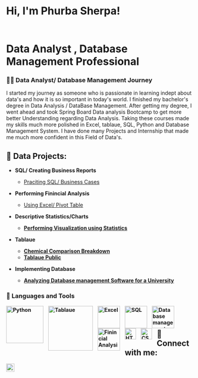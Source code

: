 <h1>Hi, I'm Phurba Sherpa! 
<br>
<br>
<br/><a>Data Analyst</a> <a> </a>, <a> Database Management Professional</a></h1>



<summary><h3>👨‍💻 Data Analyst/ Database Management Journey </h3></summary>

   I started my journey as someone who is passionate in learning indept about data's and how it is so important in today's world. I finished my bachelor's degree in Data Analysis / DataBase Management. After getting my degree, I went ahead and took Spring Board Data analysis Bootcamp to get more better Understanding regarding Data Analysis. Taking these courses made my skills much more polished in Excel, tablaue, SQL, Python and Database Management System. I have done many Projects and Internship that made me much more confident in this Field of Data's. 




<h2>👨‍ Data Projects:</h2>

- <b> SQL/ Creating Business Reports </b>
  - [Praciting SQL/ Business Cases](https://github.com/phurbasherpa00/SQL)
- <b>Performing Finincial Analysis</b>
  - [Using Excel/ Pivot Table](https://github.com/phurbasherpa00/Finincial-Analysis) <b>
- <b>Descriptive Statistics/Charts</b>
  - [Performing Visualization using Statistics ](https://github.com/phurbasherpa00/Statistical-analysis)  
- <b>Tablaue </b>
  - [Chemical Comparison Breakdown](https://github.com/phurbasherpa00/Tableau)
  - [Tablaue Public](https://public.tableau.com/views/ChemCorpInc_CaseStudyDataAnalysis_16778815243220/Story1?:language=en-US&:display_count=n&:origin=viz_share_link)
  
- <b>Implementing Database </b>
  - [Analyzing Database management Software for a University ](https://github.com/phurbasherpa00/Implementing-database)

### 🧰 Languages and Tools

<img align="left" alt="Python" width="100px" style="padding-right:10px;" src="https://repository-images.githubusercontent.com/520512826/7703a40b-1397-4b46-b8f2-c3de17359cff"
/>
<img align="left" alt="Tablaue" width="120px" style="padding-right:10px;" src="https://i.pcmag.com/imagery/reviews/03ET1vJXgWnmfrLZ7g542br-5.fit_scale.size_1028x578.v1569475368.jpg" />
<img align="left" alt="Excel" width="60px" style="padding-right:10px;" src="https://img.icons8.com/color/256/ms-excel.png" />
<img align="left" alt="SQL" width="60px" style="padding-right:10px;" src="https://img.icons8.com/external-flaticons-lineal-flat-icons/256/external-sql-computer-programming-flaticons-lineal-flat-icons.png" />
<img align="left" alt="Database management " width="60px" style="padding-right:10px;" src="https://img.icons8.com/external-smashingstocks-glyph-smashing-stocks/256/external-data-management-industrial-production-factory-automation-smashingstocks-glyph-smashing-stocks.png" />
<img align="left" alt="Finincial Analysis" width="60px" style="padding-right:10px;" src="https://img.icons8.com/fluency/256/financial-analytics.png" />
<img align="left" alt="HTML" width="30px" style="padding-right:10px;" src="https://cdn.jsdelivr.net/gh/devicons/devicon/icons/html5/html5-plain.svg" />
<img align="left" alt="CSS" width="30px" style="padding-right:10px;" src="https://cdn.jsdelivr.net/gh/devicons/devicon/icons/css3/css3-plain.svg" />


<br />

<br>
   
<h2> 🤳  Connect with me:</h2>

[<img align="left" alt="phurbasherpa | LinkedIn" width="22px" src="https://cdn.jsdelivr.net/npm/simple-icons@v3/icons/linkedin.svg" />][linkedin]
   
   
   
[linkedin]: https://www.linkedin.com/in/phurba-sherpa-49b2141b8?lipi=urn%3Ali%3Apage%3Ad_flagship3_profile_view_base_contact_details%3B4m726awgRrK2Xw2HhXzGlg%3D%3D
   
   



